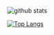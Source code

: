 ![github stats](https://github-readme-stats.vercel.app/api?username=dchicasduena&show_icons=true&theme=chartreuse-dark)

[![Top Langs](https://github-readme-stats.vercel.app/api/top-langs/?username=anuraghazra&layout=compact)](https://github.com/anuraghazra/github-readme-stats)
